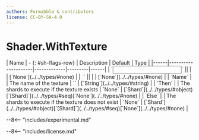 ```yaml
---
authors: Formabble & contributors
license: CC-BY-SA-4.0
---
```



# Shader.WithTexture

<div class="sh-parameters" markdown="1">
| Name | - {: #sh-flags-row} | Description | Default | Type |
|------|---------------------|-------------|---------|------|
| `<input>` || | | [`None`](../../types/#none) |
| `<output>` || | | [`None`](../../types/#none) |
| `Name` |  | The name of the texture | `` | [`String`](../../types/#string) |
| `Then` |  | The shards to execute if the texture exists | `None` | [`Shard`](../../types/#object)[`[Shard]`](../../types/#seq)[`None`](../../types/#none) |
| `Else` |  | The shards to execute if the texture does not exist | `None` | [`Shard`](../../types/#object)[`[Shard]`](../../types/#seq)[`None`](../../types/#none) |

</div>

--8<-- "includes/experimental.md"



--8<-- "includes/license.md"

